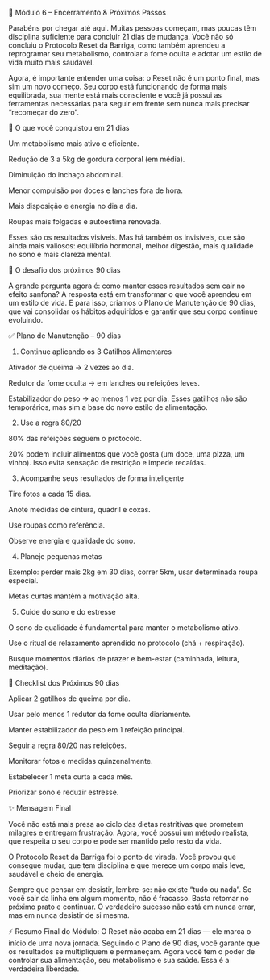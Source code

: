 📘 Módulo 6 – Encerramento & Próximos Passos

Parabéns por chegar até aqui. Muitas pessoas começam, mas poucas têm disciplina suficiente para concluir 21 dias de mudança. Você não só concluiu o Protocolo Reset da Barriga, como também aprendeu a reprogramar seu metabolismo, controlar a fome oculta e adotar um estilo de vida muito mais saudável.

Agora, é importante entender uma coisa: o Reset não é um ponto final, mas sim um novo começo. Seu corpo está funcionando de forma mais equilibrada, sua mente está mais consciente e você já possui as ferramentas necessárias para seguir em frente sem nunca mais precisar “recomeçar do zero”.

🔑 O que você conquistou em 21 dias

Um metabolismo mais ativo e eficiente.

Redução de 3 a 5kg de gordura corporal (em média).

Diminuição do inchaço abdominal.

Menor compulsão por doces e lanches fora de hora.

Mais disposição e energia no dia a dia.

Roupas mais folgadas e autoestima renovada.

Esses são os resultados visíveis. Mas há também os invisíveis, que são ainda mais valiosos: equilíbrio hormonal, melhor digestão, mais qualidade no sono e mais clareza mental.

🔄 O desafio dos próximos 90 dias

A grande pergunta agora é: como manter esses resultados sem cair no efeito sanfona?
A resposta está em transformar o que você aprendeu em um estilo de vida. E para isso, criamos o Plano de Manutenção de 90 dias, que vai consolidar os hábitos adquiridos e garantir que seu corpo continue evoluindo.

✅ Plano de Manutenção – 90 dias
1. Continue aplicando os 3 Gatilhos Alimentares

Ativador de queima → 2 vezes ao dia.

Redutor da fome oculta → em lanches ou refeições leves.

Estabilizador do peso → ao menos 1 vez por dia.
Esses gatilhos não são temporários, mas sim a base do novo estilo de alimentação.

2. Use a regra 80/20

80% das refeições seguem o protocolo.

20% podem incluir alimentos que você gosta (um doce, uma pizza, um vinho).
Isso evita sensação de restrição e impede recaídas.

3. Acompanhe seus resultados de forma inteligente

Tire fotos a cada 15 dias.

Anote medidas de cintura, quadril e coxas.

Use roupas como referência.

Observe energia e qualidade do sono.

4. Planeje pequenas metas

Exemplo: perder mais 2kg em 30 dias, correr 5km, usar determinada roupa especial.

Metas curtas mantêm a motivação alta.

5. Cuide do sono e do estresse

O sono de qualidade é fundamental para manter o metabolismo ativo.

Use o ritual de relaxamento aprendido no protocolo (chá + respiração).

Busque momentos diários de prazer e bem-estar (caminhada, leitura, meditação).

📅 Checklist dos Próximos 90 dias

 Aplicar 2 gatilhos de queima por dia.

 Usar pelo menos 1 redutor da fome oculta diariamente.

 Manter estabilizador do peso em 1 refeição principal.

 Seguir a regra 80/20 nas refeições.

 Monitorar fotos e medidas quinzenalmente.

 Estabelecer 1 meta curta a cada mês.

 Priorizar sono e reduzir estresse.

✨ Mensagem Final

Você não está mais presa ao ciclo das dietas restritivas que prometem milagres e entregam frustração. Agora, você possui um método realista, que respeita o seu corpo e pode ser mantido pelo resto da vida.

O Protocolo Reset da Barriga foi o ponto de virada.
Você provou que consegue mudar, que tem disciplina e que merece um corpo mais leve, saudável e cheio de energia.

Sempre que pensar em desistir, lembre-se: não existe “tudo ou nada”. Se você sair da linha em algum momento, não é fracasso. Basta retomar no próximo prato e continuar.
O verdadeiro sucesso não está em nunca errar, mas em nunca desistir de si mesma.

⚡ Resumo Final do Módulo:
O Reset não acaba em 21 dias — ele marca o início de uma nova jornada. Seguindo o Plano de 90 dias, você garante que os resultados se multipliquem e permaneçam.
Agora você tem o poder de controlar sua alimentação, seu metabolismo e sua saúde. Essa é a verdadeira liberdade.
